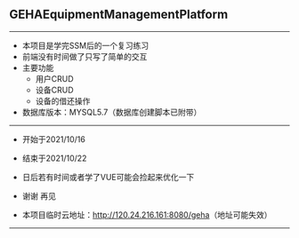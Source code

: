 ## GEHAEquipmentManagementPlatform

---

+ 本项目是学完SSM后的一个复习练习
+ 前端没有时间做了只写了简单的交互
+ 主要功能
  + 用户CRUD
  + 设备CRUD
  + 设备的借还操作
+ 数据库版本：MYSQL5.7（数据库创建脚本已附带）

---

+ 开始于2021/10/16
+ 结束于2021/10/22
+ 日后若有时间或者学了VUE可能会捡起来优化一下
+ 谢谢 再见

+ 本项目临时云地址：<http://120.24.216.161:8080/geha>（地址可能失效）
---
